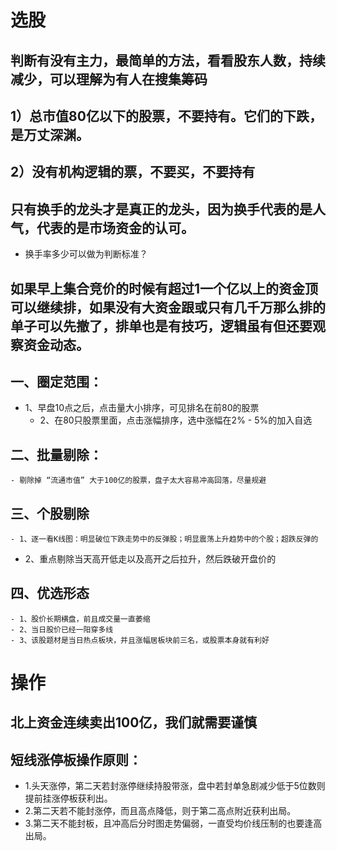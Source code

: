 # 选股
## 判断有没有主力，最简单的方法，看看股东人数，持续减少，可以理解为有人在搜集筹码

## 1）总市值80亿以下的股票，不要持有。它们的下跌，是万丈深渊。
## 2）没有机构逻辑的票，不要买，不要持有

## 只有换手的龙头才是真正的龙头，因为换手代表的是人气，代表的是市场资金的认可。
  - 换手率多少可以做为判断标准？
## 如果早上集合竞价的时候有超过1一个亿以上的资金顶可以继续排，如果没有大资金跟或只有几千万那么排的单子可以先撤了，排单也是有技巧，逻辑虽有但还要观察资金动态。

## 一、圈定范围：
  - 1、早盘10点之后，点击量大小排序，可见排名在前80的股票
	- 2、在80只股票里面，点击涨幅排序，选中涨幅在2% - 5%的加入自选
## 二、批量剔除：
	- 剔除掉 “流通市值” 大于100亿的股票，盘子太大容易冲高回落，尽量规避
## 三、个股剔除
	- 1、逐一看K线图：明显破位下跌走势中的反弹股；明显震荡上升趋势中的个股；超跌反弹的
  - 2、重点剔除当天高开低走以及高开之后拉升，然后跌破开盘价的
## 四、优选形态
	- 1、股价长期横盘，前且成交量一直萎缩
	- 2、当日股价已经一阳穿多线
	- 3、该股题材是当日热点板块，并且涨幅居板块前三名，或股票本身就有利好


# 操作
## 北上资金连续卖出100亿，我们就需要谨慎

## 短线涨停板操作原则：
  - 1.头天涨停，第二天若封涨停继续持股带涨，盘中若封单急剧减少低于5位数则提前挂涨停板获利出。
  - 2.第二天若不能封涨停，而且高点降低，则于第二高点附近获利出局。
  - 3.第二天不能封板，且冲高后分时图走势偏弱，一直受均价线压制的也要逢高出局。


